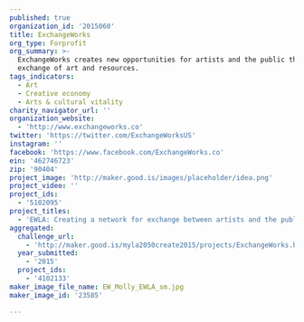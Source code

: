 ```yaml
---
published: true
organization_id: '2015060'
title: ExchangeWorks
org_type: Forprofit
org_summary: >-
  ExchangeWorks creates new opportunities for artists and the public through the
  exchange of art and resources.
tags_indicators:
  - Art
  - Creative economy
  - Arts & cultural vitality
charity_navigator_url: ''
organization_website:
  - 'http://www.exchangeworks.co'
twitter: 'https://twitter.com/ExchangeWorksUS'
instagram: ''
facebook: 'https://www.facebook.com/ExchangeWorks.co'
ein: '462746723'
zip: '90404'
project_image: 'http://maker.good.is/images/placeholder/idea.png'
project_video: ''
project_ids:
  - '5102095'
project_titles:
  - 'EWLA: Creating a network for exchange between artists and the public'
aggregated:
  challenge_url:
    - 'http://maker.good.is/myla2050create2015/projects/ExchangeWorks.html'
  year_submitted:
    - '2015'
  project_ids:
    - '4102133'
maker_image_file_name: EW_Molly_EWLA_sm.jpg
maker_image_id: '23585'

---
```

